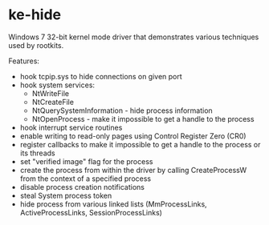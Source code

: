 # ke-hide
Windows 7 32-bit kernel mode driver that demonstrates various techniques used by rootkits.

Features:
- hook tcpip.sys to hide connections on given port
- hook system services:
  - NtWriteFile
  - NtCreateFile
  - NtQuerySystemInformation - hide process information
  - NtOpenProcess - make it impossible to get a handle to the process
- hook interrupt service routines
- enable writing to read-only pages using Control Register Zero (CR0)
- register callbacks to make it impossible to get a handle to the process or its threads
- set "verified image" flag for the process
- create the process from within the driver by calling CreateProcessW from the context of a specified process
- disable process creation notifications
- steal System process token
- hide process from various linked lists (MmProcessLinks, ActiveProcessLinks, SessionProcessLinks)
